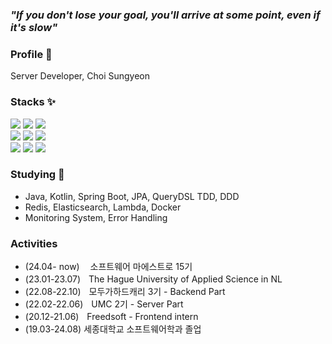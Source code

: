 ### *"If you don't lose your goal, you'll arrive at some point, even if it's slow"*

### Profile 👋

 Server Developer, Choi Sungyeon
 

### Stacks ✨
<div>
 <img src="https://img.shields.io/badge/java-007396?style=for-the-badge&logo=java&logoColor=white">
 <img src="https://img.shields.io/badge/python-3776AB?style=for-the-badge&logo=python&logoColor=white">
 <img src="https://img.shields.io/badge/c++-00599C?style=for-the-badge&logo=c%2B%2B&logoColor=white">
 <br>
 <img src="https://img.shields.io/badge/spring-6DB33F?style=for-the-badge&logo=spring&logoColor=white">
 <img src="https://img.shields.io/badge/mysql-4479A1?style=for-the-badge&logo=mysql&logoColor=white">
 <img src="https://img.shields.io/badge/mariaDB-003545?style=for-the-badge&logo=mariaDB&logoColor=white">
 <br>
 <img src="https://img.shields.io/badge/react-61DAFB?style=for-the-badge&logo=react&logoColor=black">
 <img src="https://img.shields.io/badge/git-F05032?style=for-the-badge&logo=git&logoColor=white"> 
 <img src="https://img.shields.io/badge/amazonaws-232F3E?style=for-the-badge&logo=amazonaws&logoColor=white">
</div>

### Studying 🌱
 - Java, Kotlin, Spring Boot, JPA, QueryDSL TDD, DDD
 - Redis, Elasticsearch, Lambda, Docker
 - Monitoring System, Error Handling

### Activities 
- (24.04- now) ㅤ소프트웨어 마에스트로 15기
- (23.01-23.07)ㅤThe Hague University of Applied Science in NL
- (22.08-22.10)ㅤ모두가하드캐리 3기 - Backend Part
- (22.02-22.06)ㅤUMC 2기 - Server Part
- (20.12-21.06)ㅤFreedsoft - Frontend intern
- (19.03-24.08) 세종대학교 소프트웨어학과 졸업


<!--
**tjddus528/tjddus528** is a ✨ _special_ ✨ repository because its `README.md` (this file) appears on your GitHub profile.

Here are some ideas to get you started:

- 🔭 I’m currently working on ...
- 🌱 I’m currently learning ...
- 👯 I’m looking to collaborate on ...
- 🤔 I’m looking for help with ...
- 💬 Ask me about ...
- 📫 How to reach me: ...
- 😄 Pronouns: ...
- ⚡ Fun fact: ...
-->
